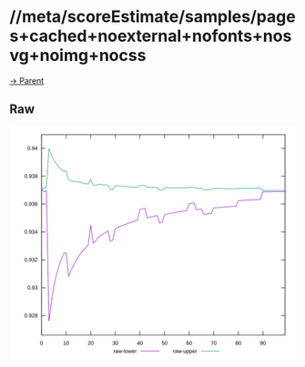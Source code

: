 
# //meta/scoreEstimate/samples/pages+cached+noexternal+nofonts+nosvg+noimg+nocss

[→ Parent](../..)


## Raw

![PLOT: raw-values](./raw/values.svg)